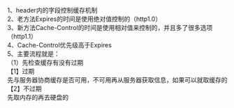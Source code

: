 1、header内的字段控制缓存机制<br>
2、老方法Expires的时间是使用绝对值控制的（http1.0）<br>
3、新方法Cache-Control的时间是使用相对值来控制的，并且多了很多选项（http1.1）<br>
4、Cache-Control优先级高于Expires<br>
5、主要流程就是：<br>
（1）先检查缓存有没有过期<br>
    【1】过期<br>
        先与服务器协商缓存是否可用，不可用再从服务器获取信息，如果可以就取缓存的<br>
    【2】不过期<br>
        先取内存的再去硬盘的<br>